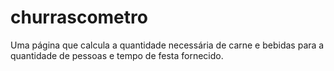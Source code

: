# churrascometro
Uma página que calcula a quantidade necessária de carne e bebidas para a quantidade de pessoas e tempo de festa fornecido.
